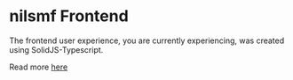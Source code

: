 # nilsmf Frontend

The frontend user experience, you are currently experiencing, was created using SolidJS-Typescript.

Read more [here](/projects/frontend)
